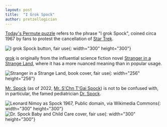 ```yaml
---
layout: post
title:  "I Grok Spock"
author: pretzellogician
---
```


[Today's Permute puzzle]({{site.url}}/permuse/groks-spock/index.html) refers to the phrase "I grok Spock", coined circa 1967 by fans to protest the cancellation of [Star Trek](https://en.wikipedia.org/wiki/Star_Trek).

![I grok Spock button, fair use]({{site.url}}/assets/img/groks-spock/i_grok_spock_button.jpg "I grok Spock button, fair use"){: width="300" height="300"}

[grok](https://en.wikipedia.org/wiki/Grok) is originally from the influential science fiction novel [Stranger in a Strange Land](https://en.wikipedia.org/wiki/Stranger_in_a_Strange_Land), where it has a more nuanced meaning than in popular usage.

![Stranger in a Strange Land, book cover, fair use]({{site.url}}/assets/img/groks-spock/stranger_strange_land.jpg "Stranger in a Strange Land, book cover, fair use"){: width="256" height="256"}

[Mr. Spock](https://en.wikipedia.org/wiki/Spock) (as of 2022, [Mr. S'Chn T'Gai Spock](https://screenrant.com/star-trek-spock-first-name-official-confirmed/)) is not to be confused with, in particular, the famed pediatrician [Dr. Spock](https://en.wikipedia.org/wiki/Benjamin_Spock).

![Leonard Nimoy as Spock 1967, Public domain, via Wikimedia Commons](https://upload.wikimedia.org/wikipedia/commons/thumb/f/fa/Leonard_Nimoy_as_Spock_1967.jpg/256px-Leonard_Nimoy_as_Spock_1967.jpg "Leonard Nimoy as Spock 1967, Public domain, via Wikimedia Commons"){: width="300" height="300"}
![Dr. Spock Baby and Child Care cover, fair use]({{site.url}}/assets/img/groks-spock/Dr-Spock-Baby-and-Child-Care.jpg "Dr. Spock Baby and Child Care cover, fair use"){: width="300" height="300"}
